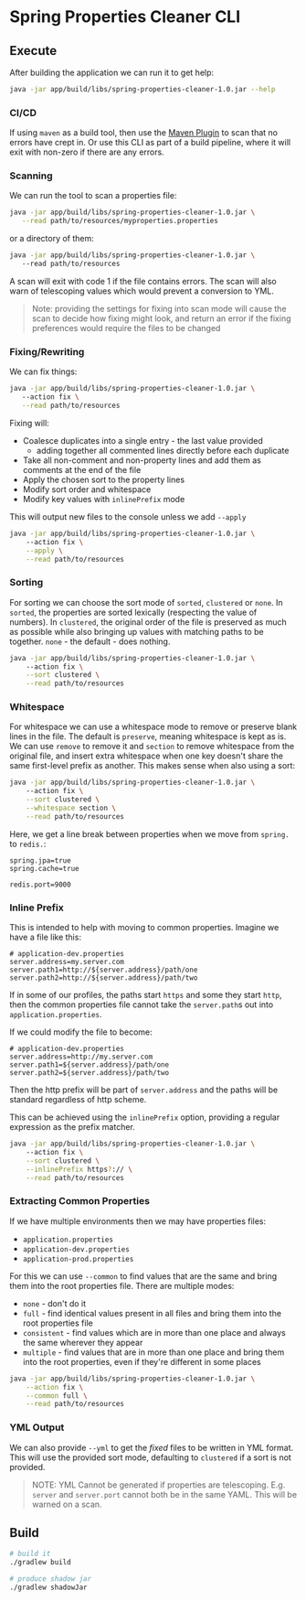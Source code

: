 # Spring Properties Cleaner CLI

## Execute

After building the application we can run it to get help:

```bash
java -jar app/build/libs/spring-properties-cleaner-1.0.jar --help
```
### CI/CD

If using `maven` as a build tool, then use the [Maven Plugin](../spring-properties-cleaner-plugin/README.md)
to scan that no errors have crept in. Or use this CLI as part of a build pipeline, where it will 
exit with non-zero if there are any errors.

### Scanning

We can run the tool to scan a properties file:

```bash
java -jar app/build/libs/spring-properties-cleaner-1.0.jar \
   --read path/to/resources/myproperties.properties
```

or a directory of them:

```bash
java -jar app/build/libs/spring-properties-cleaner-1.0.jar \ 
   --read path/to/resources
```

A scan will exit with code 1 if the file contains errors. The scan will also warn of telescoping values which would prevent a conversion to YML.

> Note: providing the settings for fixing into scan mode will cause
> the scan to decide how fixing might look, and return an error
> if the fixing preferences would require the files to be changed

### Fixing/Rewriting

We can fix things:

```bash
java -jar app/build/libs/spring-properties-cleaner-1.0.jar \ 
   --action fix \
   --read path/to/resources
```

Fixing will:

- Coalesce duplicates into a single entry - the last value provided
    - adding together all commented lines directly before each duplicate
- Take all non-comment and non-property lines and add them as comments at the end of the file
- Apply the chosen sort to the property lines
- Modify sort order and whitespace
- Modify key values with `inlinePrefix` mode

This will output new files to the console unless we add `--apply`

```bash
java -jar app/build/libs/spring-properties-cleaner-1.0.jar \ 
    --action fix \
    --apply \
    --read path/to/resources
```

### Sorting

For sorting we can choose the sort mode of `sorted`, `clustered` or `none`. In `sorted`, the properties
are sorted lexically (respecting the value of numbers). In `clustered`, the original order of the file is preserved
as much as possible while also bringing up values with matching paths to be together. `none` - the default - does
nothing.

```bash
java -jar app/build/libs/spring-properties-cleaner-1.0.jar \ 
    --action fix \
    --sort clustered \
    --read path/to/resources
```

### Whitespace

For whitespace we can use a whitespace mode to remove or preserve blank lines in the file. The
default is `preserve`, meaning whitespace is kept as is. We can use `remove` to remove it
and `section` to remove whitespace from the original file, and insert extra whitespace when
one key doesn't share the same first-level prefix as another. This makes sense when also
using a sort:

```bash
java -jar app/build/libs/spring-properties-cleaner-1.0.jar \ 
    --action fix \
    --sort clustered \
    --whitespace section \
    --read path/to/resources
```

Here, we get a line break between properties when we move from `spring.` to `redis.`:

```properties
spring.jpa=true
spring.cache=true

redis.port=9000
```

### Inline Prefix

This is intended to help with moving to common properties. Imagine
we have a file like this:

```properties
# application-dev.properties
server.address=my.server.com
server.path1=http://${server.address}/path/one
server.path2=http://${server.address}/path/two
```

If in some of our profiles, the paths start `https` and some
they start `http`, then the common properties file cannot
take the `server.path`s out into `application.properties`.

If we could modify the file to become:

```properties
# application-dev.properties
server.address=http://my.server.com
server.path1=${server.address}/path/one
server.path2=${server.address}/path/two
```

Then the http prefix will be part of `server.address` and the
paths will be standard regardless of http scheme.

This can be achieved using the `inlinePrefix` option, providing
a regular expression as the prefix matcher.

```bash
java -jar app/build/libs/spring-properties-cleaner-1.0.jar \ 
    --action fix \
    --sort clustered \
    --inlinePrefix https?:// \
    --read path/to/resources
```

### Extracting Common Properties

If we have multiple environments then we may have properties files:

- `application.properties`
- `application-dev.properties`
- `application-prod.properties`

For this we can use `--common` to find values that are the same and bring them into the root properties file. There are
multiple modes:

- `none` - don't do it
- `full` - find identical values present in all files and bring them into the root properties file
- `consistent` - find values which are in more than one place and always the same wherever they appear
- `multiple` - find values that are in more than one place and bring them into the root properties, even if they're different in some places

```bash
java -jar app/build/libs/spring-properties-cleaner-1.0.jar \
    --action fix \
    --common full \
    --read path/to/resources
```

### YML Output

We can also provide `--yml` to get the _fixed_ files to be written in YML format. This will use the
provided sort mode, defaulting to `clustered` if a sort is not provided.

> NOTE: YML Cannot be generated if properties are telescoping. E.g. `server` and `server.port` cannot both
> be in the same YAML. This will be warned on a scan.

## Build

```bash
# build it
./gradlew build

# produce shadow jar
./gradlew shadowJar
```
